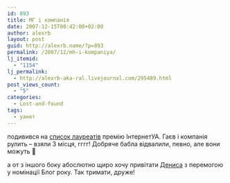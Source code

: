 ```yaml
---
id: 893
title: МГ і компанія
date: 2007-12-15T00:42:00+02:00
author: alexrb
layout: post
guid: http://alexrb.name/?p=893
permalink: /2007/12/mh-i-kompaniya/
lj_itemid:
  - "1154"
lj_permalink:
  - http://alexrb-aka-ral.livejournal.com/295489.html
post_views_count:
  - "5"
categories:
  - Lost-and-found
tags:
  - уанет
---
```

подивився на [список лауреатів](http://news.internetua.com/uanet/internetua-awards-2007) премію ІнтернетУА. Гаєв і компанія рулить &#8211; взяли 3 місця, гггг! Добряче бабла відвалили, певно, але вони можуть 🙂

а от з іншого боку абослютно щиро хочу привітати [Дениса](http://didaio.livejournal.com/) з перемогою у номінації Блог року. Так тримати, друже!